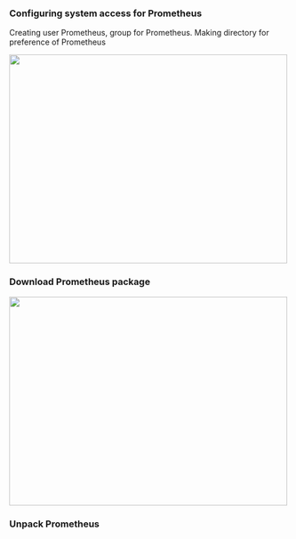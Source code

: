 <h3>Configuring system access for Prometheus</h3>
<p>Creating user Prometheus, group for Prometheus. Making directory for preference of Prometheus</p>
<img src="https://github.com/DangSys/Grafana/assets/168504365/9d1060dd-0400-4497-98a4-7993f5aa3749" width=500, height=375 />

<h3>Download Prometheus package</h3>
<img src="https://github.com/DangSys/Grafana/assets/168504365/cc36a087-60f3-442b-986d-03bf8fbc9771" width=500, height=375 />

<h3>Unpack Prometheus</h3>
<img src="https://https://github.com/DangSys/Grafana/assets/168504365/81bcbfd6-16fd-43c8-8717-8a9e59abc451 width=500, height=375 />

